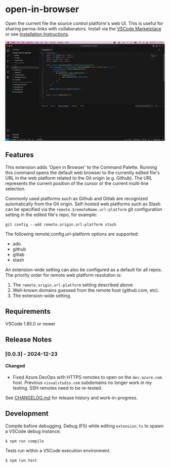 # open-in-browser

Open the current file the source control platform's web UI. This is useful for sharing perma-links with collaborators. Install via the [VSCode Marketplace](https://marketplace.visualstudio.com/items?itemName=open-in-browser.git-open-in-browser) or see [Installation Instructions](https://code.visualstudio.com/api/working-with-extensions/publishing-extension#packaging-extensions).

![example](https://raw.githubusercontent.com/andrei-m/vscode-open-in-browser/main/docs/example.gif)

## Features

This extension adds 'Open in Browser' to the Command Palette. Running this command opens the default web browser to the currently edited file's URL in the web platform related to the Git origin (e.g. Github). The URL represents the current position of the cursor or the current multi-line selection.

Commonly used platforms such as Github and Gitlab are recognized automatically from the Git origin. Self-hosted web platforms such as Stash can be specified via the `remote.$remoteName.url-platform` git configuration setting in the edited file's repo, for example:

```
git config --add remote.origin.url-platform stash
```

The following remote.config.url-platform options are supported:

* ado
* github
* gitlab
* stash

An extension-wide setting can also be configured as a default for all repos. The priority order for remote web platform resolution is:

1. The `remote.origin.url-platform` setting described above.
2. Well-known domains guessed from the remote host (github.com, etc).
3. The extension-wide setting.

## Requirements

VSCode 1.85.0 or newer

## Release Notes

### [0.0.3] - 2024-12-23

#### Changed

- Fixed Azure DevOps with HTTPS remotes to open on the `dev.azure.com` host. Previous `visualstudio.com` subdomains no longer work in my testing. SSH remotes need to be re-tested.

See [CHANGELOG.md](https://raw.githubusercontent.com/andrei-m/vscode-open-in-browser/main/CHANGELOG.md) for release history and work-in-progress.

## Development

Compile before debugging. Debug (F5) while editing `extension.ts` to spawn a VSCode debug instance.
```
$ npm run compile
```

Tests run within a VSCode execution environment.
```
$ npm run test
```
